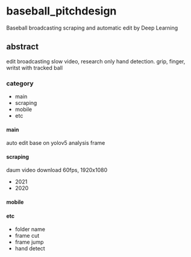 # baseball_pitchdesign
Baseball broadcasting scraping and automatic edit by Deep Learning


## abstract
edit broadcasting slow video, research only hand detection.
grip, finger, writst with tracked ball  


### category

- main 
- scraping
- mobile
- etc


#### main
auto edit base on yolov5
analysis frame


#### scraping
daum video download 60fps, 1920x1080  
- 2021
- 2020


#### mobile


#### etc
- folder name 
- frame cut
- frame jump
- hand detect


